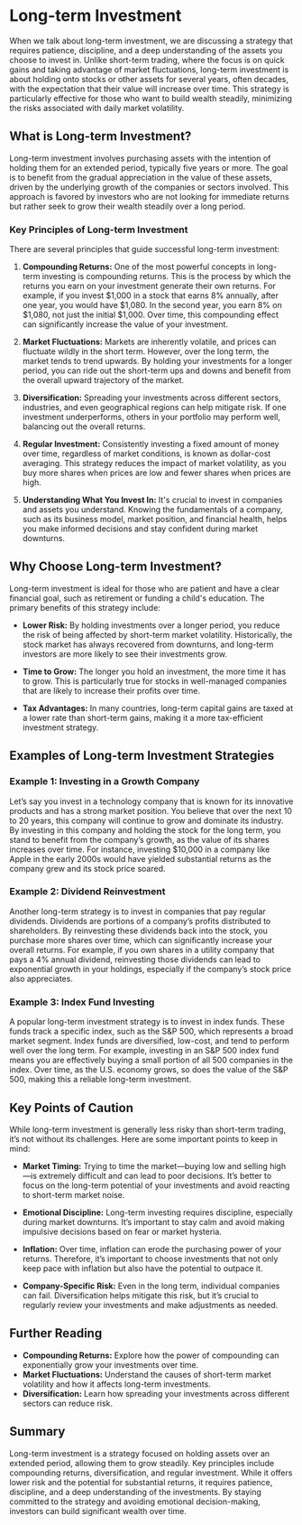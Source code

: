 # Long-term Investment

When we talk about long-term investment, we are discussing a strategy that requires patience, discipline, and a deep understanding of the assets you choose to invest in. Unlike short-term trading, where the focus is on quick gains and taking advantage of market fluctuations, long-term investment is about holding onto stocks or other assets for several years, often decades, with the expectation that their value will increase over time. This strategy is particularly effective for those who want to build wealth steadily, minimizing the risks associated with daily market volatility.

## What is Long-term Investment?

Long-term investment involves purchasing assets with the intention of holding them for an extended period, typically five years or more. The goal is to benefit from the gradual appreciation in the value of these assets, driven by the underlying growth of the companies or sectors involved. This approach is favored by investors who are not looking for immediate returns but rather seek to grow their wealth steadily over a long period.

### Key Principles of Long-term Investment

There are several principles that guide successful long-term investment:

1. **Compounding Returns:** One of the most powerful concepts in long-term investing is compounding returns. This is the process by which the returns you earn on your investment generate their own returns. For example, if you invest $1,000 in a stock that earns 8% annually, after one year, you would have $1,080. In the second year, you earn 8% on $1,080, not just the initial $1,000. Over time, this compounding effect can significantly increase the value of your investment.

2. **Market Fluctuations:** Markets are inherently volatile, and prices can fluctuate wildly in the short term. However, over the long term, the market tends to trend upwards. By holding your investments for a longer period, you can ride out the short-term ups and downs and benefit from the overall upward trajectory of the market.

3. **Diversification:** Spreading your investments across different sectors, industries, and even geographical regions can help mitigate risk. If one investment underperforms, others in your portfolio may perform well, balancing out the overall returns.

4. **Regular Investment:** Consistently investing a fixed amount of money over time, regardless of market conditions, is known as dollar-cost averaging. This strategy reduces the impact of market volatility, as you buy more shares when prices are low and fewer shares when prices are high.

5. **Understanding What You Invest In:** It's crucial to invest in companies and assets you understand. Knowing the fundamentals of a company, such as its business model, market position, and financial health, helps you make informed decisions and stay confident during market downturns.

## Why Choose Long-term Investment?

Long-term investment is ideal for those who are patient and have a clear financial goal, such as retirement or funding a child's education. The primary benefits of this strategy include:

- **Lower Risk:** By holding investments over a longer period, you reduce the risk of being affected by short-term market volatility. Historically, the stock market has always recovered from downturns, and long-term investors are more likely to see their investments grow.

- **Time to Grow:** The longer you hold an investment, the more time it has to grow. This is particularly true for stocks in well-managed companies that are likely to increase their profits over time.

- **Tax Advantages:** In many countries, long-term capital gains are taxed at a lower rate than short-term gains, making it a more tax-efficient investment strategy.

## Examples of Long-term Investment Strategies

### Example 1: Investing in a Growth Company

Let’s say you invest in a technology company that is known for its innovative products and has a strong market position. You believe that over the next 10 to 20 years, this company will continue to grow and dominate its industry. By investing in this company and holding the stock for the long term, you stand to benefit from the company’s growth, as the value of its shares increases over time. For instance, investing $10,000 in a company like Apple in the early 2000s would have yielded substantial returns as the company grew and its stock price soared.

### Example 2: Dividend Reinvestment

Another long-term strategy is to invest in companies that pay regular dividends. Dividends are portions of a company’s profits distributed to shareholders. By reinvesting these dividends back into the stock, you purchase more shares over time, which can significantly increase your overall returns. For example, if you own shares in a utility company that pays a 4% annual dividend, reinvesting those dividends can lead to exponential growth in your holdings, especially if the company’s stock price also appreciates.

### Example 3: Index Fund Investing

A popular long-term investment strategy is to invest in index funds. These funds track a specific index, such as the S&P 500, which represents a broad market segment. Index funds are diversified, low-cost, and tend to perform well over the long term. For example, investing in an S&P 500 index fund means you are effectively buying a small portion of all 500 companies in the index. Over time, as the U.S. economy grows, so does the value of the S&P 500, making this a reliable long-term investment.

## Key Points of Caution

While long-term investment is generally less risky than short-term trading, it’s not without its challenges. Here are some important points to keep in mind:

- **Market Timing:** Trying to time the market—buying low and selling high—is extremely difficult and can lead to poor decisions. It’s better to focus on the long-term potential of your investments and avoid reacting to short-term market noise.

- **Emotional Discipline:** Long-term investing requires discipline, especially during market downturns. It’s important to stay calm and avoid making impulsive decisions based on fear or market hysteria.

- **Inflation:** Over time, inflation can erode the purchasing power of your returns. Therefore, it’s important to choose investments that not only keep pace with inflation but also have the potential to outpace it.

- **Company-Specific Risk:** Even in the long term, individual companies can fail. Diversification helps mitigate this risk, but it’s crucial to regularly review your investments and make adjustments as needed.

## Further Reading

- **Compounding Returns:** Explore how the power of compounding can exponentially grow your investments over time.
- **Market Fluctuations:** Understand the causes of short-term market volatility and how it affects long-term investments.
- **Diversification:** Learn how spreading your investments across different sectors can reduce risk.

## Summary

Long-term investment is a strategy focused on holding assets over an extended period, allowing them to grow steadily. Key principles include compounding returns, diversification, and regular investment. While it offers lower risk and the potential for substantial returns, it requires patience, discipline, and a deep understanding of the investments. By staying committed to the strategy and avoiding emotional decision-making, investors can build significant wealth over time.